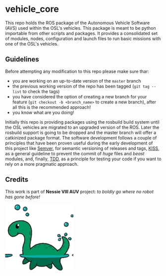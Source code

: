 vehicle_core
============

This repo holds the ROS package of the Autonomous Vehicle Software (AVS) used within the OSL's vehicles. This package is meant to be python importable from other scripts and packages. It provides a consolidated set of modules, nodes, configuration and launch files to run basic missions with one of the OSL's vehicles. 

Guidelines
----------

Before attempting any modification to this repo please make sure thar: 
  - you are working on an up-to-date version of the `master` branch
  - the previous working version of the repo has been tagged (`git tag --list` to check the tags)
  - you have considered the option of creating a new branch for your feature (`git checkout -b <branch_name>` to create a new branch), after all this is the recommended approach!
  - you know what are you doing!
  
Initially this repo is providing packages using the rosbuild build system until the OSL vehicles are migrated to an upgraded version of the ROS. Later the rosbuild support is going to be dropped and the master branch will offer a catkinized package format. The software development follows a couple of principles that have been proven useful during the early development of this project like [Semver][semver], for semantic versioning of releases and tags, [KISS][kiss], as a general guideline to prevent the commit of _huge_ files and _beast_ modules, and, finally, [TDD][tdd], as a principle for testing your code if you want to rely on a more pragmatic approach.


Credits
-------

This work is part of **Nessie VIII AUV** project: *to boldly go where no robot has gone before!*

![nessie_logo](docs/nessie_tran.png)


[semver]: http://semver.org/
[kiss]: http://en.wikipedia.org/wiki/KISS_principle
[tdd]: http://en.wikipedia.org/wiki/Test-driven_development
[solid]: http://en.wikipedia.org/wiki/SOLID_(object-oriented_design)
